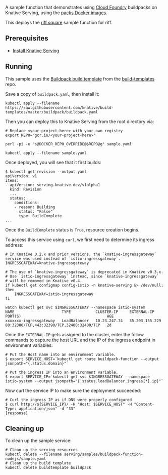 
A sample function that demonstrates using
[Cloud Foundry](https://www.cloudfoundry.org/) buildpacks on Knative Serving,
using the [packs Docker images](https://github.com/sclevine/packs).

This deploys the [riff square](https://github.com/scothis/riff-square-buildpack)
sample function for riff.

## Prerequisites

- [Install Knative Serving](../../../install/)

## Running

This sample uses the
[Buildpack build template](https://github.com/knative/build-templates/blob/master/buildpack/buildpack.yaml)
from the [build-templates](https://github.com/knative/build-templates/) repo.

Save a copy of `buildpack.yaml`, then install it:

```shell
kubectl apply --filename https://raw.githubusercontent.com/knative/build-templates/master/buildpack/buildpack.yaml
```

Then you can deploy this to Knative Serving from the root directory via:

```shell
# Replace <your-project-here> with your own registry
export REPO="gcr.io/<your-project-here>"

perl -pi -e "s@DOCKER_REPO_OVERRIDE@$REPO@g" sample.yaml

kubectl apply --filename sample.yaml
```

Once deployed, you will see that it first builds:

```shell
$ kubectl get revision --output yaml
apiVersion: v1
items:
- apiVersion: serving.knative.dev/v1alpha1
  kind: Revision
  ...
  status:
    conditions:
    - reason: Building
      status: "False"
      type: BuildComplete
...
```

Once the `BuildComplete` status is `True`, resource creation begins.

To access this service using `curl`, we first need to determine its ingress
address:

```shell
# In Knative 0.2.x and prior versions, the `knative-ingressgateway` service was used instead of `istio-ingressgateway`.
INGRESSGATEWAY=knative-ingressgateway

# The use of `knative-ingressgateway` is deprecated in Knative v0.3.x.
# Use `istio-ingressgateway` instead, since `knative-ingressgateway`
# will be removed in Knative v0.4.
if kubectl get configmap config-istio -n knative-serving &> /dev/null; then
    INGRESSGATEWAY=istio-ingressgateway
fi

watch kubectl get svc $INGRESSGATEWAY --namespace istio-system
NAME                     TYPE           CLUSTER-IP     EXTERNAL-IP      PORT(S)                                      AGE
xxxxxxx-ingressgateway   LoadBalancer   10.23.247.74   35.203.155.229   80:32380/TCP,443:32390/TCP,32400:32400/TCP   2d
```

Once the `EXTERNAL-IP` gets assigned to the cluster, enter the follow commands
to capture the host URL and the IP of the ingress endpoint in environment
variables:

```shell
# Put the Host name into an environment variable.
$ export SERVICE_HOST=`kubectl get route buildpack-function --output jsonpath="{.status.domain}"`

# Put the ingress IP into an environment variable.
$ export SERVICE_IP=`kubectl get svc $INGRESSGATEWAY --namespace istio-system --output jsonpath="{.status.loadBalancer.ingress[*].ip}"`
```

Now curl the service IP to make sure the deployment succeeded:

```shell
# Curl the ingress IP as if DNS were properly configured
$ curl http://${SERVICE_IP}/ -H "Host: $SERVICE_HOST" -H "Content-Type: application/json" -d "33"
[response]
```

## Cleaning up

To clean up the sample service:

```shell
# Clean up the serving resources
kubectl delete --filename serving/samples/buildpack-function-nodejs/sample.yaml
# Clean up the build template
kubectl delete buildtemplate buildpack
```
